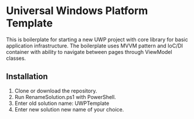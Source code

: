# Universal Windows Platform Template

This is boilerplate for starting a new UWP project with core library for basic application infrastructure. 
The boilerplate uses MVVM pattern and IoC/DI container with ability to navigate between pages through ViewModel classes.

## Installation
1. Clone or download the repository.
2. Run RenameSolution.ps1 with PowerShell. 
3. Enter old solution name: UWPTemplate
4. Enter new solution new name of your choice.
